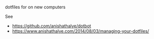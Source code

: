 dotfiles for on new computers

See
- https://github.com/anishathalye/dotbot
- https://www.anishathalye.com/2014/08/03/managing-your-dotfiles/
